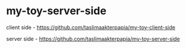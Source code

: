 # my-toy-server-side

client side - https://github.com/taslimaakterpapia/my-toy-client-side

server side - https://github.com/taslimaakterpapia/my-toy-server-side

